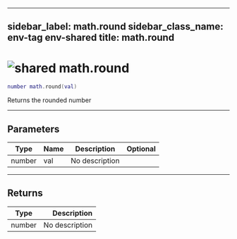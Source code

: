 ---
sidebar_label: math.round
sidebar_class_name: env-tag env-shared
title: math.round
------

# <img src='/img/wiki/shared.png' alt='shared' classname='env-tag' /> math.round

```lua
number math.round(val)
```

Returns the rounded number<br/>

-----------------
## Parameters

| Type   | Name | Description | Optional |
| ------ | ---- | ----------- | -------: |
| number | val | No description |   |

-----------------
## Returns

| Type   | Description |
| ------ | ----------: |
| number | No description |

